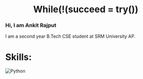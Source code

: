 
<h1  align="center" font="Arial Black" >While(!(succeed = try())</h1>

### Hi, I am Ankit Rajput
I am a second year B.Tech CSE student at SRM University AP.

# Skills:
![Python](https://img.shields.io/badge/Python-3776AB?style=for-the-badge&logo=python&logoColor=white)&nbsp;







